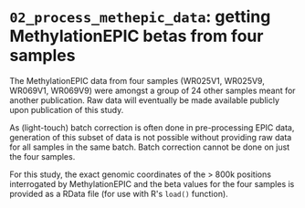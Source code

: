 # `02_process_methepic_data`: getting MethylationEPIC betas from four samples #

The MethylationEPIC data from four samples (WR025V1, WR025V9, WR069V1, WR069V9) were amongst a group of 24 other samples meant for another publication. Raw data will eventually be made available publicly upon publication of this study.

As (light-touch) batch correction is often done in pre-processing EPIC data, generation of this subset of data is not possible without providing raw data for all samples in the same batch. Batch correction cannot be done on just the four samples.

For this study, the exact genomic coordinates of the > 800k positions interrogated by MethylationEPIC and the beta values for the four samples is provided as a RData file (for use with R's `load()` function).

